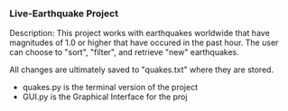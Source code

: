 ### Live-Earthquake Project

Description: This project works with earthquakes worldwide that have magnitudes of 1.0 or higher that have occured in the past hour. The user can choose to "sort", "filter", and retrieve "new" earthquakes.

All changes are ultimately saved to "quakes.txt" where they are stored.

* quakes.py is the terminal version of the project
* GUI.py is the Graphical Interface for the proj
